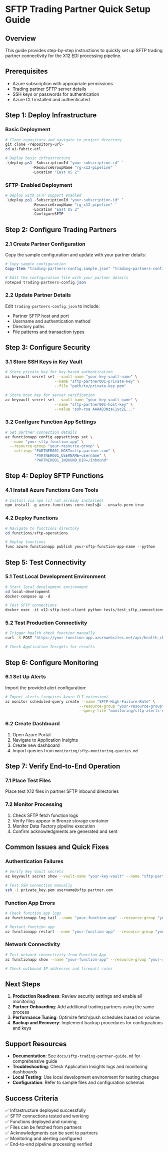 # SFTP Trading Partner Quick Setup Guide

## Overview
This guide provides step-by-step instructions to quickly set up SFTP trading partner connectivity for the X12 EDI processing pipeline.

## Prerequisites
- Azure subscription with appropriate permissions
- Trading partner SFTP server details
- SSH keys or passwords for authentication
- Azure CLI installed and authenticated

## Step 1: Deploy Infrastructure

### Basic Deployment
```powershell
# Clone repository and navigate to project directory
git clone <repository-url>
cd ai-fabric-etl

# Deploy basic infrastructure
.\deploy.ps1 -SubscriptionId "your-subscription-id" `
            -ResourceGroupName "rg-x12-pipeline" `
            -Location "East US 2"
```

### SFTP-Enabled Deployment
```powershell
# Deploy with SFTP support enabled
.\deploy.ps1 -SubscriptionId "your-subscription-id" `
            -ResourceGroupName "rg-x12-pipeline" `
            -Location "East US 2" `
            -ConfigureSFTP
```

## Step 2: Configure Trading Partners

### 2.1 Create Partner Configuration
Copy the sample configuration and update with your partner details:

```powershell
# Copy sample configuration
Copy-Item "trading-partners-config.sample.json" "trading-partners-config.json"

# Edit the configuration file with your partner details
notepad trading-partners-config.json
```

### 2.2 Update Partner Details
Edit `trading-partners-config.json` to include:
- Partner SFTP host and port
- Username and authentication method
- Directory paths
- File patterns and transaction types

## Step 3: Configure Security

### 3.1 Store SSH Keys in Key Vault
```bash
# Store private key for key-based authentication
az keyvault secret set --vault-name "your-key-vault-name" \
                      --name "sftp-partner001-private-key" \
                      --file "path/to/private-key.pem"

# Store host key for server verification
az keyvault secret set --vault-name "your-key-vault-name" \
                      --name "sftp-partner001-host-key" \
                      --value "ssh-rsa AAAAB3NzaC1yc2E..."
```

### 3.2 Configure Function App Settings
```bash
# Set partner connection details
az functionapp config appsettings set \
  --name "your-sftp-function-app" \
  --resource-group "your-resource-group" \
  --settings "PARTNER001_HOST=sftp.partner.com" \
             "PARTNER001_USERNAME=username" \
             "PARTNER001_INBOUND_DIR=/inbound"
```

## Step 4: Deploy SFTP Functions

### 4.1 Install Azure Functions Core Tools
```powershell
# Install via npm (if not already installed)
npm install -g azure-functions-core-tools@4 --unsafe-perm true
```

### 4.2 Deploy Functions
```powershell
# Navigate to functions directory
cd functions/sftp-operations

# Deploy functions
func azure functionapp publish your-sftp-function-app-name --python
```

## Step 5: Test Connectivity

### 5.1 Test Local Development Environment
```powershell
# Start local development environment
cd local-development
docker-compose up -d

# Test SFTP connections
docker exec -it x12-sftp-test-client python tests/test_sftp_connections.py
```

### 5.2 Test Production Connectivity
```bash
# Trigger health check function manually
curl -X POST "https://your-function-app.azurewebsites.net/api/health_check"

# Check Application Insights for results
```

## Step 6: Configure Monitoring

### 6.1 Set Up Alerts
Import the provided alert configuration:

```bash
# Import alerts (requires Azure CLI extension)
az monitor scheduled-query create --name "SFTP-High-Failure-Rate" \
                                 --resource-group "your-resource-group" \
                                 --query-file "monitoring/sftp-alerts-config.json"
```

### 6.2 Create Dashboard
1. Open Azure Portal
2. Navigate to Application Insights
3. Create new dashboard
4. Import queries from `monitoring/sftp-monitoring-queries.md`

## Step 7: Verify End-to-End Operation

### 7.1 Place Test Files
Place test X12 files in partner SFTP inbound directories

### 7.2 Monitor Processing
1. Check SFTP fetch function logs
2. Verify files appear in Bronze storage container
3. Monitor Data Factory pipeline execution
4. Confirm acknowledgments are generated and sent

## Common Issues and Quick Fixes

### Authentication Failures
```bash
# Verify Key Vault secrets
az keyvault secret show --vault-name "your-key-vault" --name "sftp-partner001-private-key"

# Test SSH connection manually
ssh -i private_key.pem username@sftp.partner.com
```

### Function App Errors
```bash
# Check function app logs
az functionapp log tail --name "your-function-app" --resource-group "your-resource-group"

# Restart function app
az functionapp restart --name "your-function-app" --resource-group "your-resource-group"
```

### Network Connectivity
```bash
# Test network connectivity from Function App
az functionapp show --name "your-function-app" --resource-group "your-resource-group"

# Check outbound IP addresses and firewall rules
```

## Next Steps

1. **Production Readiness**: Review security settings and enable all monitoring
2. **Partner Onboarding**: Add additional trading partners using the same process
3. **Performance Tuning**: Optimize fetch/push schedules based on volume
4. **Backup and Recovery**: Implement backup procedures for configurations and keys

## Support Resources

- **Documentation**: See `docs/sftp-trading-partner-guide.md` for comprehensive guide
- **Troubleshooting**: Check Application Insights logs and monitoring dashboards
- **Local Testing**: Use local development environment for testing changes
- **Configuration**: Refer to sample files and configuration schemas

## Success Criteria

✅ Infrastructure deployed successfully  
✅ SFTP connections tested and working  
✅ Functions deployed and running  
✅ Files can be fetched from partners  
✅ Acknowledgments can be sent to partners  
✅ Monitoring and alerting configured  
✅ End-to-end pipeline processing verified